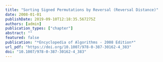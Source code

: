 ```yaml
---
title: "Sorting Signed Permutations by Reversal (Reversal Distance)"
date: 2008-01-01
publishDate: 2019-09-10T12:18:35.567275Z
authors: [admin]
publication_types: ["chapter"]
abstract: ""
featured: false
publication: "*Encyclopedia of Algorithms - 2008 Edition*"
url_pdf: "https://doi.org/10.1007/978-0-387-30162-4_383"
doi: "10.1007/978-0-387-30162-4_383"
---
```


